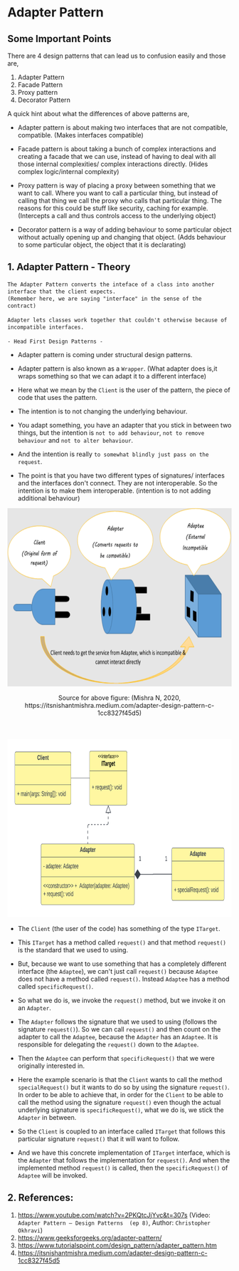 # Adapter Pattern

## Some Important Points

There are 4 design patterns that can lead us to confusion easily and those are,

1. Adapter Pattern
2. Facade Pattern
3. Proxy pattern
4. Decorator Pattern


A quick hint about what the differences of above patterns are,

- Adapter pattern is about making two interfaces that are not compatible, compatible. (Makes
interfaces compatible)
 

- Facade pattern is about taking a bunch of complex interactions and creating a facade that we can
use, instead of having to deal with all those internal complexities/ complex interactions directly.
(Hides complex logic/internal complexity)


- Proxy pattern is way of placing a proxy between something that we want to call. Where you want to
call a particular thing, but instead of calling that thing we call the proxy who calls that
particular thing. The reasons for this could be stuff like security, caching for example. 
(Intercepts a call and thus controls access to the underlying object)


- Decorator pattern is a way of adding behaviour to some particular object without actually opening
up and changing that object. (Adds behaviour to some particular object, the object that it is 
declarating)



## 1. Adapter Pattern - Theory

```
The Adapter Pattern converts the inteface of a class into another interface that the client expects.
(Remember here, we are saying "interface" in the sense of the contract)

Adapter lets classes work together that couldn't otherwise because of incompatible interfaces.

- Head First Design Patterns -
```

- Adapter pattern is coming under structural design patterns.


- Adapter pattern is also known as a `Wrapper`. (What adapter does is,it wraps something so that we 
can adapt it to a different interface) 


- Here what we mean by the `Client` is the user of the pattern, the piece of code that uses the
  pattern.


- The intention is to not changing the underlying behaviour. 


- You adapt something, you have an adapter that you stick in between two things, but the intention 
is `not to add behaviour`, `not to remove behaviour` and `not to alter behaviour`. 


- And the intention is really `to somewhat blindly just pass on the request`.


- The point is that you have two different types of signatures/ interfaces and the interfaces don't 
connect. They are not interoperable. So the intention is to make them interoperable. 
(intention is to not adding additional behaviour)

<div align="center" style="margin-bottom:50px;">
  <img style="background-color:white;" alt="adapter - real world example" height="400"
    src="src/main/resources/images/adapter-pattern-real-world-example.png" 
    title="adapter - real world example" width="750"/>
  <p>Source for above figure: (Mishra N, 2020, https://itsnishantmishra.medium.com/adapter-design-pattern-c-1cc8327f45d5) </p>
</div>

<div align="center">
  <img alt="adapter pattern basic uml diagram" height="400"
    src="src/main/resources/images/adapter-pattern-uml-diagram.png" 
    title="adapter pattern basic uml diagram" width="750"/>
</div>

- The `Client` (the user of the code) has something of the type `ITarget`.


- This `ITarget` has a method called `request()` and that method `request()` is the standard that
we used to using.


- But, because we want to use something that has a completely different interface (the `Adaptee`),
we can't just call `request()` because `Adaptee` does not have a method called `request()`. Instead 
`Adaptee` has a method called `specificRequest()`.


- So what we do is, we invoke the `request()` method, but we invoke it on an `Adapter`.


- The `Adapter` follows the signature that we used to using (follows the signature `request()`).
So we can call `request()` and then count on the adapter to call the `Adaptee`, because the `Adapter`
has an `Adaptee`. It is responsible for delegating the `request()` down to the `Adaptee`.


- Then the `Adaptee` can perform that `specificRequest()` that we were originally interested in.


- Here the example scenario is that the `Client` wants to call the method `specialRequest()` but it
  wants to do so by using the signature `request()`. In order to be able to achieve that, in order for
  the `Client` to be able to call the method using the signature `request()` even though the actual
  underlying signature is `specificRequest()`, what we do is, we stick the `Adapter` in between.


- So the `Client` is coupled to an interface called `ITarget` that follows this particular signature
`request()` that it will want to follow.


- And we have this concrete implementation of `ITarget` interface, which is the `Adapter` that
follows the implementation for `request()`. And when the implemented method `request()` is called,
then the `specificRequest()` of `Adaptee` will be invoked.


## 2. References:

1. https://www.youtube.com/watch?v=2PKQtcJjYvc&t=307s (Video: `Adapter Pattern – Design Patterns 
(ep 8)`, Author: `Christopher Okhravi`)
2. https://www.geeksforgeeks.org/adapter-pattern/
3. https://www.tutorialspoint.com/design_pattern/adapter_pattern.htm
4. https://itsnishantmishra.medium.com/adapter-design-pattern-c-1cc8327f45d5
